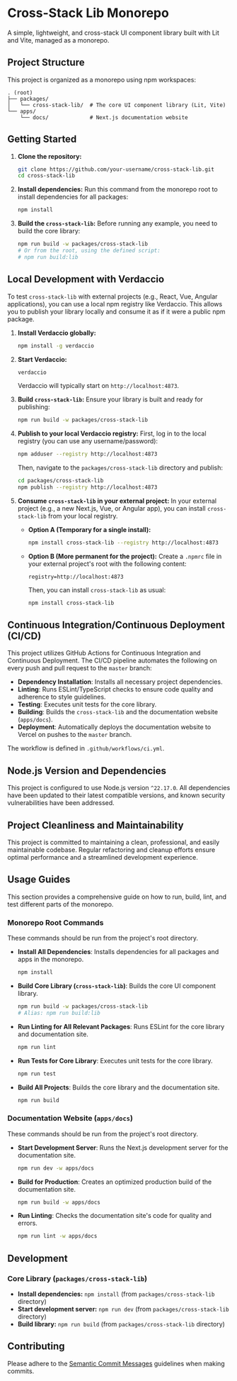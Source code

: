 # Cross-Stack Lib Monorepo

A simple, lightweight, and cross-stack UI component library built with Lit and Vite, managed as a monorepo.

## Project Structure

This project is organized as a monorepo using npm workspaces:

```
. (root)
├── packages/
│   └── cross-stack-lib/  # The core UI component library (Lit, Vite)
└── apps/
    └── docs/             # Next.js documentation website
```

## Getting Started

1.  **Clone the repository:**
    ```bash
    git clone https://github.com/your-username/cross-stack-lib.git
    cd cross-stack-lib
    ```

2.  **Install dependencies:**
    Run this command from the monorepo root to install dependencies for all packages:
    ```bash
    npm install
    ```

3.  **Build the `cross-stack-lib`:**
    Before running any example, you need to build the core library:
    ```bash
    npm run build -w packages/cross-stack-lib
    # Or from the root, using the defined script:
    # npm run build:lib
    ```

## Local Development with Verdaccio

To test `cross-stack-lib` with external projects (e.g., React, Vue, Angular applications), you can use a local npm registry like Verdaccio. This allows you to publish your library locally and consume it as if it were a public npm package.

1.  **Install Verdaccio globally:**
    ```bash
    npm install -g verdaccio
    ```

2.  **Start Verdaccio:**
    ```bash
    verdaccio
    ```
    Verdaccio will typically start on `http://localhost:4873`.

3.  **Build `cross-stack-lib`:**
    Ensure your library is built and ready for publishing:
    ```bash
    npm run build -w packages/cross-stack-lib
    ```

4.  **Publish to your local Verdaccio registry:**
    First, log in to the local registry (you can use any username/password):
    ```bash
    npm adduser --registry http://localhost:4873
    ```
    Then, navigate to the `packages/cross-stack-lib` directory and publish:
    ```bash
    cd packages/cross-stack-lib
    npm publish --registry http://localhost:4873
    ```

5.  **Consume `cross-stack-lib` in your external project:**
    In your external project (e.g., a new Next.js, Vue, or Angular app), you can install `cross-stack-lib` from your local registry.

    *   **Option A (Temporary for a single install):**
        ```bash
        npm install cross-stack-lib --registry http://localhost:4873
        ```
    *   **Option B (More permanent for the project):**
        Create a `.npmrc` file in your external project's root with the following content:
        ```
        registry=http://localhost:4873
        ```
        Then, you can install `cross-stack-lib` as usual:
        ```bash
        npm install cross-stack-lib
        ```

## Continuous Integration/Continuous Deployment (CI/CD)

This project utilizes GitHub Actions for Continuous Integration and Continuous Deployment. The CI/CD pipeline automates the following on every push and pull request to the `master` branch:

- **Dependency Installation**: Installs all necessary project dependencies.
- **Linting**: Runs ESLint/TypeScript checks to ensure code quality and adherence to style guidelines.
- **Testing**: Executes unit tests for the core library.
- **Building**: Builds the `cross-stack-lib` and the documentation website (`apps/docs`).
- **Deployment**: Automatically deploys the documentation website to Vercel on pushes to the `master` branch.

The workflow is defined in `.github/workflows/ci.yml`.

## Node.js Version and Dependencies

This project is configured to use Node.js version `^22.17.0`. All dependencies have been updated to their latest compatible versions, and known security vulnerabilities have been addressed.

## Project Cleanliness and Maintainability

This project is committed to maintaining a clean, professional, and easily maintainable codebase. Regular refactoring and cleanup efforts ensure optimal performance and a streamlined development experience.

## Usage Guides

This section provides a comprehensive guide on how to run, build, lint, and test different parts of the monorepo.

### Monorepo Root Commands

These commands should be run from the project's root directory.

*   **Install All Dependencies**: Installs dependencies for all packages and apps in the monorepo.
    ```bash
    npm install
    ```
*   **Build Core Library (`cross-stack-lib`)**: Builds the core UI component library.
    ```bash
    npm run build -w packages/cross-stack-lib
    # Alias: npm run build:lib
    ```
*   **Run Linting for All Relevant Packages**: Runs ESLint for the core library and documentation site.
    ```bash
    npm run lint
    ```
*   **Run Tests for Core Library**: Executes unit tests for the core library.
    ```bash
    npm run test
    ```
*   **Build All Projects**: Builds the core library and the documentation site.
    ```bash
    npm run build
    ```

### Documentation Website (`apps/docs`)

These commands should be run from the project's root directory.

*   **Start Development Server**: Runs the Next.js development server for the documentation site.
    ```bash
    npm run dev -w apps/docs
    ```
*   **Build for Production**: Creates an optimized production build of the documentation site.
    ```bash
    npm run build -w apps/docs
    ```
*   **Run Linting**: Checks the documentation site's code for quality and errors.
    ```bash
    npm run lint -w apps/docs
    ```

## Development

### Core Library (`packages/cross-stack-lib`)

-   **Install dependencies:** `npm install` (from `packages/cross-stack-lib` directory)
-   **Start development server:** `npm run dev` (from `packages/cross-stack-lib` directory)
-   **Build library:** `npm run build` (from `packages/cross-stack-lib` directory)

## Contributing

Please adhere to the [Semantic Commit Messages](#4-aturan-commit-semantic-commits) guidelines when making commits.